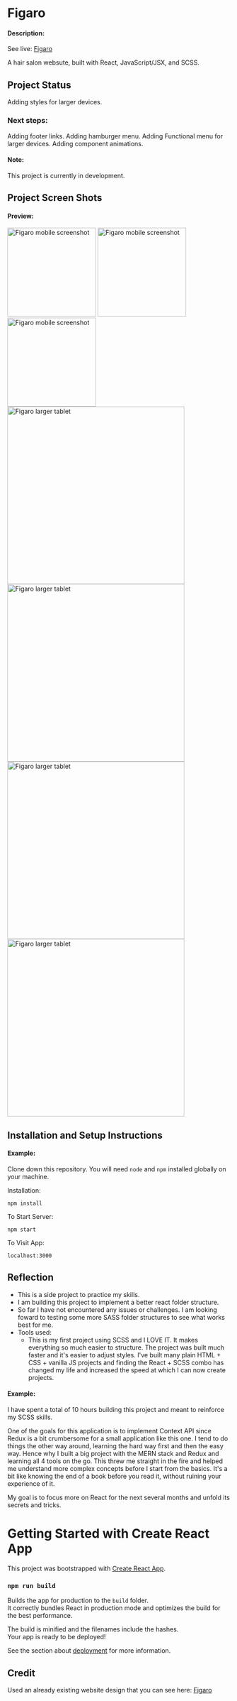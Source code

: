 # Figaro

#### Description:

See live:
[Figaro](https://loretta-arineva.github.io/Figaro/) 

A hair salon websute, built with React, JavaScript/JSX, and SCSS.

## Project Status
Adding styles for larger devices.

### Next steps:
Adding footer links.
Adding hamburger menu.
Adding Functional menu for larger devices.
Adding component animations.

#### Note:

This project is currently in development.

## Project Screen Shots

#### Preview:   

<img src="./assets/loretta-arineva.github.io_Figaro_mobile.png" alt="Figaro mobile screenshot" width="200"/>
<img src="./assets/loretta-arineva.github.io_Figaro_mobile5.png" alt="Figaro mobile screenshot" width="200"/>
<img src="./assets/loretta-arineva.github.io_Figaro_mobile4.png" alt="Figaro mobile screenshot" width="200"/>
<img src="./assets/loretta-arineva.github.io_Figaro_.png" alt="Figaro larger tablet" width="400" />
<img src="./assets/loretta-arineva.github.io_Figaro_1.png" alt="Figaro larger tablet" width="400"/>
<img src="./assets/loretta-arineva.github.io_Figaro_2.png" alt="Figaro larger tablet" width="400"/>
<img src="./assets/loretta-arineva.github.io_Figaro_3.png" alt="Figaro larger tablet" width="400"/>


## Installation and Setup Instructions

#### Example:  

Clone down this repository. You will need `node` and `npm` installed globally on your machine.  

Installation:

`npm install`  

To Start Server:

`npm start`  

To Visit App:

`localhost:3000`  

## Reflection

  - This is a side project to practice my skills.
  - I am building this project to implement a better react folder structure.
  - So far I have not encountered any issues or challenges. I am looking foward to testing some more SASS folder structures to see what works best for me.
  - Tools used:
      - This is my first project using SCSS and I LOVE IT. It makes everything so much easier to structure. The project was built much faster and it's easier to adjust styles. I've built many plain HTML + CSS + vanilla JS projects and finding the React + SCSS combo has changed my life and increased the speed at which I can now create projects.

#### Example:  

I have spent a total of 10 hours building this project and meant to reinforce my SCSS skills.

One of the goals for this application is to implement Context API since Redux is a bit crumbersome for a small application like this one. I tend to do things the other way around, learning the hard way first and then the easy way. Hence why I built a big project with the MERN stack and Redux and learning all 4 tools on the go. This threw me straight in the fire and helped me understand more complex concepts before I start from the basics. It's a bit like knowing the end of a book before you read it, without ruining your experience of it.

My goal is to focus more on React for the next several months and unfold its secrets and tricks.

# Getting Started with Create React App

This project was bootstrapped with [Create React App](https://github.com/facebook/create-react-app).

### `npm run build`

Builds the app for production to the `build` folder.\
It correctly bundles React in production mode and optimizes the build for the best performance.

The build is minified and the filenames include the hashes.\
Your app is ready to be deployed!

See the section about [deployment](https://facebook.github.io/create-react-app/docs/deployment) for more information.

## Credit 
Used an already existing website design that you can see here: [Figaro](https://preview.webflow.com/preview/figaro-salon?utm_source=figaro-salon&preview=fdbcf03085213b64857b9edc4a91a025)